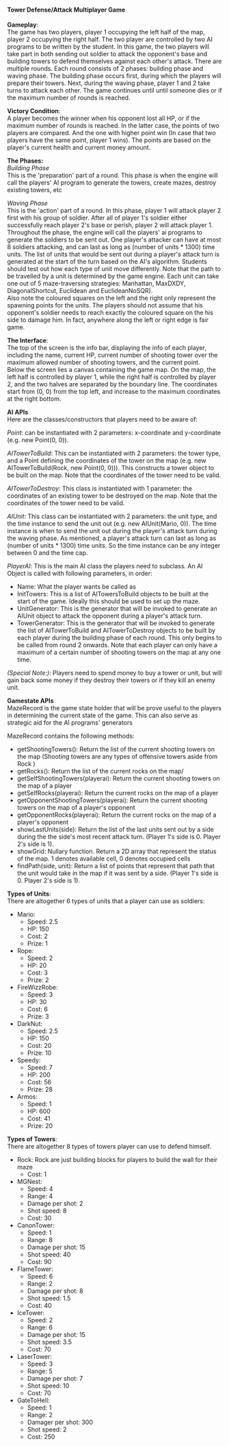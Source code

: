 #### Tower Defense/Attack Multiplayer Game ####

__Gameplay__:    
The game has two players, player 1 occupying the left half of the map, player 2 occupying the right half. The two player are controlled by two AI programs to be written by the student. In this game, the two players will take part in both sending out soldier to attack the opponent's base and building towers to defend themselves against each other's attack. There are multiple rounds. Each round consists of 2 phases: building phase and waving phase. The building phase occurs first, during which the players will prepare their towers. Next, during the waving phase, player 1 and 2 take turns to attack each other. The game continues until until someone dies or if the maximum number of rounds is reached.

__Victory Condition__:  
A player becomes the winner when his opponent lost all HP, or if the maximum number of rounds is reached. In the latter case, the points of two players are compared. And the one with higher point win (In case that two players have the same point, player 1 wins). The points are based on the player's current health and current money amount.

__The Phases:__  
_Building Phase_  
This is the 'preparation' part of a round. This phase is when the engine will call the players' AI program to generate the towers, create mazes, destroy existing towers, etc

_Waving Phase_  
This is the 'action' part of a round. In this phase, player 1 will attack player 2 first with his group of soldier. After all of player 1's soldier either successfully reach player 2's base or perish, player 2 will attack player 1.  
 Throughout the phase, the engine will call the players' ai programs to generate the soldiers to be sent out. One player's attacker can have at most 8 soldiers attacking, and can last as long as (number of units * 1300) time units.  The list of units that would be sent out during a player's attack turn is generated at the start of the turn based on the AI's algorithm.  Students should test out how each type of unit move differently.
Note that the path to be travelled by a unit is determined by the game engine. Each unit can take one out of 5 maze-traversing strategies: Manhattan, MaxDXDY, DiagonalShortcut, Euclidean and EuclideanNoSQR).  
Also note the coloured squares on the left and the right only represent the spawning points for the units. The players should not assume that his opponent's soldier needs to reach exactly the coloured square on the his side to damage him. In fact, anywhere along the left or right edge is fair game.


__The Interface__:  
The top of the screen is the info bar, displaying the info of each player, including the name,  current HP, current number of shooting tower over the maximum allowed number of shooting towers, and the current point.  
Below the screen lies a canvas containing the game map. On the map, the left half is controlled by player 1, while the right half is controlled by player 2, and the two halves are separated by the boundary line. The coordinates start from (0, 0) from the top left, and increase to the maximum coordinates at the right bottom.

__AI APIs__  
Here are the classes/constructors that players need to be aware of:  

_Point_: can be instantiated with 2 parameters: x-coordinate and y-coordinate  (e.g. new Point(0, 0)).

_AITowerToBuild_: This can be instantiated with 2 parameters: the tower type, and a Point defining the coordinates of the tower on the map (e.g. new AITowerToBuild(Rock, new Point(0, 0))). This constructs a tower object to be built on the map. Note that the coordinates of the tower need to be valid. 

_AITowerToDestroy_: This class is instantiated with 1 parameter: the coordinates of an existing tower to be destroyed on the map. Note that the coordinates of the tower need to be valid. 

_AIUnit_: This class can be instantiated with 2 parameters: the unit type, and the time instance to send the unit out (e.g. new AIUnit(Mario, 0)). The time instance is when to send the unit out during the player's attack turn during the waving phase. As mentioned, a player's attack turn can last as long as (number of units * 1300) time units. So the time instance can be any integer between 0 and the time cap.

_PlayerAI_: This is the main AI class the players need to subclass. An AI Object is called with following parameters, in order:  

* Name: What the player wants be called as
* InitTowers: This is a list of AITowersToBuild objects to be built at the start of the game. Ideally this should be used to set up the maze. 
* UnitGenerator: This is the generator that will be invoked to generate an AIUnit object to attack the opponent during a player's attack turn.
* TowerGenerator: This is the generator that will be invoked to generate the list of AITowerToBuild and AITowerToDestroy objects to be built by each player during the building phase of each round. This only begins to be called from round 2 onwards. Note that each player can only have a maximum of a certain number of shooting towers on the map at any one time.

_(Special Note:)_: Players need to spend money to buy a tower or unit, but will gain back some money if they destroy their towers or if they kill an enemy unit.

__Gamestate APIs__  
MazeRecord is the game state holder that will be prove useful to the players in determining the current state of the game. This can also serve as strategic aid for the AI programs' generators

MazeRecord contains the following methods:  

* getShootingTowers(): Return the list of the current shooting towers on the map (Shooting towers are any types of offensive towers aside from Rock )
* getRocks(): Return the list of the current rocks on the map/
* getSelfShootingTowers(playerai): Return the current shooting towers on the map of a player
* getSelfRocks(playerai): Return the current rocks on the map of a player
* getOpponentShootingTowers(playerai): Return the current shooting towers on the map of a player's opponent
* getOpponentRocks(playerai): Return the current rocks on the map of a player's opponent
* showLastUnits(side): Return the list of the last units sent out by a side during the the side's most recent attack turn. (Player 1's side is 0. Player 2's side is 1).
* showGrid: Nullary function. Return a 2D array that represent the status of the map. 1 denotes available cell, 0 denotes occupied cells
* findPath(side, unit): Return a list of points that represent that path that the unit would take in the map if it was sent by a side.  (Player 1's side is 0. Player 2's side is 1).

__Types of Units__:  
There are altogether 6 types of units that a player can use as soldiers:   

* Mario:  
	* Speed: 2.5
	* HP: 150
	* Cost: 2
	* Prize: 1
* Rope:  
	* Speed: 2
	* HP: 20
	* Cost: 3
	* Prize: 2
* FireWizzRobe:  
	* Speed: 3
	* HP: 30
	* Cost: 6
	* Prize: 3
* DarkNut:  
	* Speed: 2.5
	* HP: 150
	* Cost: 20
	* Prize: 10
* Speedy:
	* Speed: 7
	* HP: 200
	* Cost: 56
	* Prize: 28
* Armos:  
	* Speed: 1
	* HP: 600
	* Cost: 41
	* Prize: 20

__Types of Towers__:  
There are altogether 8 types of towers player can use to defend himself.  

* Rock: Rock are just building blocks for players to build the wall for their maze
	* Cost: 1
* MGNest:
	* Speed: 4
	* Range: 4
	* Damage per shot: 2
	* Shot speed: 8
	* Cost: 30
* CanonTower:
	* Speed: 1
	* Range: 8
	* Damage per shot: 15
	* Shot speed: 40
	* Cost: 90
* FlameTower:
	* Speed: 6
	* Range: 2
	* Damage per shot: 8
	* Shot speed: 1.5
	* Cost: 40
* IceTower:
	* Speed: 2
	* Range: 6
	* Damage per shot: 15
	* Shot speed: 3.5
	* Cost: 70
* LaserTower:  
	* Speed: 3
	* Range: 5
	* Damage per shot: 7
	* Shot speed: 10
	* Cost: 70
* GateToHell:
	* Speed: 1
	* Range: 2
	* Damager per shot: 300
	* Shot speed: 2
	* Cost: 250 	   	   


